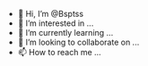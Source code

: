 - 👋 Hi, I’m @Bsptss
- 👀 I’m interested in ...
- 🌱 I’m currently learning ...
- 💞️ I’m looking to collaborate on ...
- 📫 How to reach me ...

<!---
Bsptss/Bsptss is a ✨ special ✨ repository because its `README.md` (this file) appears on your GitHub profile.
You can click the Preview link to take a look at your changes.
--->

